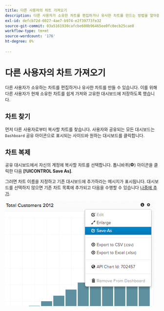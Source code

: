 ```yaml
---
title: 다른 사용자의 차트 가져오기
description: 다른 사용자가 소유한 차트를 편집하거나 유사한 차트를 만드는 방법을 알아봅니다.
exl-id: defcb72d-6027-4ae7-b974-e2f39773fe32
source-git-commit: 03a5161930cafcbe600b96465ee0fc0ecb25cae8
workflow-type: tm+mt
source-wordcount: '176'
ht-degree: 0%

---
```


# 다른 사용자의 차트 가져오기

다른 사용자가 소유하는 차트를 편집하거나 유사한 차트를 만들 수 있습니다. 이를 위해 다른 사용자가 현재 소유한 차트를 쉽게 가져와 고유한 대시보드에 저장하도록 했습니다.

## 차트 찾기

먼저 다른 사용자로부터 복사할 차트를 찾습니다. 사용자와 공유되는 모든 대시보드는 `Dashboard` 공유 아이콘으로 표시되는 사이드바 원하는 대시보드를 클릭합니다.

## 차트 복제

공유 대시보드에서 자신의 계정에 복사할 차트를 선택합니다. 톱니바퀴(![](../../assets/gear-icon.png)) 아이콘을 클릭한 다음 **[!UICONTROL Save As]**.

그러면 차트 이름을 지정하고 기존 대시보드에 추가하라는 메시지가 표시됩니다. 대시보드를 선택하지 않으면 기존 차트 목록에 추가되고 다음을 수행할 수 있습니다 [나중에 추가](../../data-user/dashboards/add-charts-dashboard.md).

![총 고객 수](../../assets/total-customers.png)
